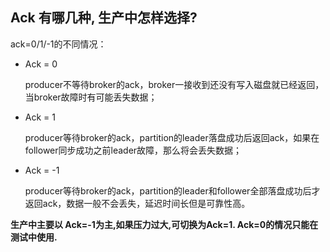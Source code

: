## Ack 有哪几种, 生产中怎样选择?

ack=0/1/-1的不同情况：

- Ack = 0

  producer不等待broker的ack，broker一接收到还没有写入磁盘就已经返回，当broker故障时有可能丢失数据；

- Ack = 1

  producer等待broker的ack，partition的leader落盘成功后返回ack，如果在follower同步成功之前leader故障，那么将会丢失数据；

- Ack = -1

  producer等待broker的ack，partition的leader和follower全部落盘成功后才返回ack，数据一般不会丢失，延迟时间长但是可靠性高。

**生产中主要以 Ack=-1为主,如果压力过大,可切换为Ack=1. Ack=0的情况只能在测试中使用.**

